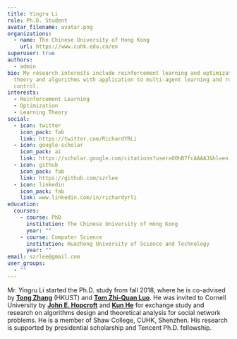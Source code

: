 ```yaml
---
title: Yingru Li
role: Ph.D. Student
avatar_filename: avatar.png
organizations:
  - name: The Chinese University of Hong Kong
    url: https://www.cuhk.edu.cn/en
superuser: true
authors:
  - admin
bio: My research interests include reinforcement learning and optimization
  theory and algorithms with application to multi-agent learning and robotics
  control.
interests:
  - Reinforcement Learning
  - Optimization
  - Learning Theory
social:
  - icon: twitter
    icon_pack: fab
    link: https://twitter.com/RichardYRLi
  - icon: google-scholar
    icon_pack: ai
    link: https://scholar.google.com/citations?user=OOhB7fcAAAAJ&hl=en
  - icon: github
    icon_pack: fab
    link: https://github.com/szrlee
  - icon: linkedin
    icon_pack: fab
    link: www.linkedin.com/in/richardyrli
education:
  courses:
    - course: PhD
      institution: The Chinese University of Hong Kong
      year: ""
    - course: Computer Science
      institution: Huazhong University of Science and Technology
      year: ""
email: szrlee@gmail.com
user_groups:
  - ""
---
```

Mr. Yingru Li started the Ph.D. study from fall 2018,
where he is co-advised by
**[Tong Zhang](http://tongzhang-ml.org)** (HKUST) and
**[Tom Zhi-Quan Luo](https://scholar.google.com/citations?user=dW3gcXoAAAAJ)**.
He was invited to Cornell University by **[John E. Hopcroft](http://www.cs.cornell.edu/jeh/)** and **[Kun He](http://faculty.hust.edu.cn/hekun/en/)** for exchange study and research on algorithms design and theoretical analysis for social network problems.
He is a member of Shaw College, CUHK, Shenzhen.
His research is supported by presidential scholarship and Tencent Ph.D. fellowship.